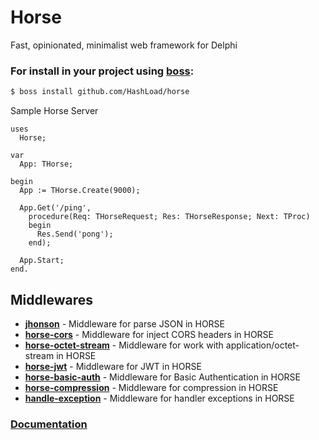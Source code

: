 # Horse
Fast, opinionated, minimalist web framework for Delphi

### For install in your project using [boss](https://github.com/HashLoad/boss):
``` sh
$ boss install github.com/HashLoad/horse
```

Sample Horse Server
```delphi
uses
  Horse;
  
var
  App: THorse;
  
begin
  App := THorse.Create(9000);

  App.Get('/ping',
    procedure(Req: THorseRequest; Res: THorseResponse; Next: TProc)
    begin
      Res.Send('pong');
    end);
    
  App.Start;
end.
```

## Middlewares
* [**jhonson**](https://github.com/HashLoad/jhonson) - Middleware for parse JSON in HORSE
* [**horse-cors**](https://github.com/HashLoad/horse-cors) - Middleware for inject CORS headers in HORSE
* [**horse-octet-stream**](https://github.com/HashLoad/horse-octet-stream) - Middleware for work with application/octet-stream in HORSE
* [**horse-jwt**](https://github.com/HashLoad/horse-jwt) - Middleware for JWT in HORSE
* [**horse-basic-auth**](https://github.com/viniciussanchez/horse-basic-auth) - Middleware for Basic Authentication in HORSE
* [**horse-compression**](https://github.com/viniciussanchez/horse-compression) - Middleware for compression in HORSE
* [**handle-exception**](https://github.com/HashLoad/handle-exception) - Middleware for handler exceptions in HORSE

### [Documentation](https://horse.hashload.com/pt-br)
